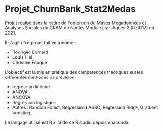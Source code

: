 # Projet_ChurnBank_Stat2Medas
Projet realisé dans le cadre de l'obtention du Master Megadonnées et Analyses Sociales du CNAM de Nantes Module statistiques 2 (USID17) en 2021.

Il s'agit d'un projet fait en trinôme :
  - Rodrigue Bernard
  - Louis Hiel 
  - Christine Fouque
  
 L'objectif est la mis en pratique des competences theoriques sur les différentes methodes de prévision: 
  - regression linéaire
  - ANOVA
  - ANCOVA
  - Regression logistique
  - Autres : Random Forest, Régression LASSO, Régréssion Ridge, Gradient boosting...


  Le langage utilisé est R a l'aide de R studio depuis Anaconda.
     
